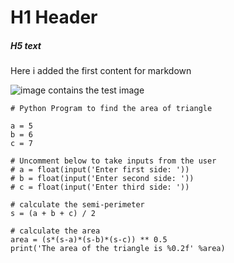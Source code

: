 # H1 Header 
##### H5 text
Here i added the first content for markdown

![image contains the test image](https://user-images.githubusercontent.com/93473198/185666971-d7fed7d4-f3da-430a-a855-4ef369f5890a.png)

```
# Python Program to find the area of triangle

a = 5
b = 6
c = 7

# Uncomment below to take inputs from the user
# a = float(input('Enter first side: '))
# b = float(input('Enter second side: '))
# c = float(input('Enter third side: '))

# calculate the semi-perimeter
s = (a + b + c) / 2

# calculate the area
area = (s*(s-a)*(s-b)*(s-c)) ** 0.5
print('The area of the triangle is %0.2f' %area)
```

